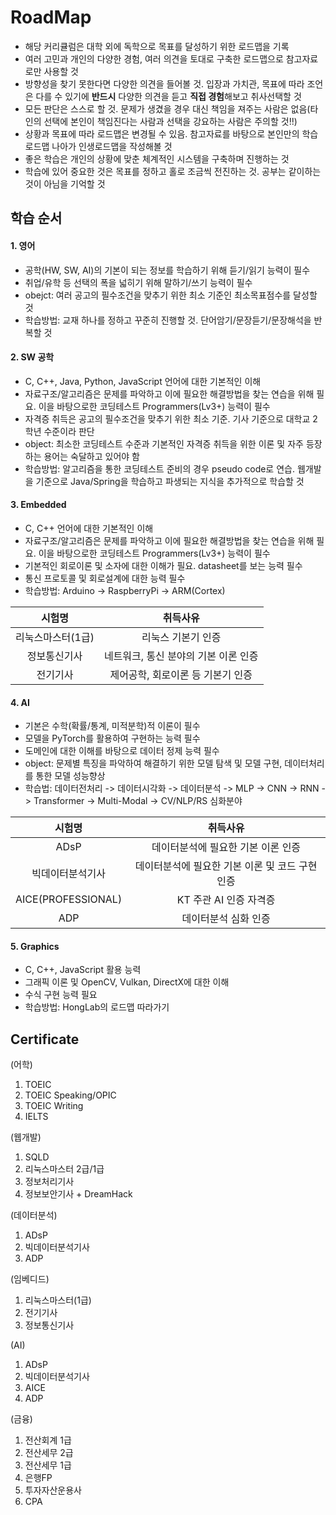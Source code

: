 # RoadMap
- 해당 커리큘럼은 대학 외에 독학으로 목표를 달성하기 위한 로드맵을 기록
- 여러 고민과 개인의 다양한 경험, 여러 의견을 토대로 구축한 로드맵으로 참고자료로만 사용할 것
- 방향성을 찾기 못한다면 다양한 의견을 들어볼 것. 입장과 가치관, 목표에 따라 조언은 다를 수 있기에 **반드시** 다양한 의견을 듣고 **직접 경험**해보고 취사선택할 것
- 모든 판단은 스스로 할 것. 문제가 생겼을 경우 대신 책임을 져주는 사람은 없음(타인의 선택에 본인이 책임진다는 사람과 선택을 강요하는 사람은 주의할 것!!)
- 상황과 목표에 따라 로드맵은 변경될 수 있음. 참고자료를 바탕으로 본인만의 학습로드맵 나아가 인생로드맵을 작성해볼 것
- 좋은 학습은 개인의 상황에 맞춘 체계적인 시스템을 구축하며 진행하는 것
- 학습에 있어 중요한 것은 목표를 정하고 홀로 조금씩 전진하는 것. 공부는 같이하는 것이 아님을 기억할 것

## 학습 순서
#### 1. 영어
- 공학(HW, SW, AI)의 기본이 되는 정보를 학습하기 위해 듣기/읽기 능력이 필수
- 취업/유학 등 선택의 폭을 넓히기 위해 말하기/쓰기 능력이 필수
- obejct: 여러 공고의 필수조건을 맞추기 위한 최소 기준인 최소목표점수를 달성할 것
- 학습방법: 교재 하나를 정하고 꾸준히 진행할 것. 단어암기/문장듣기/문장해석을 반복할 것

#### 2. SW 공학
- C, C++, Java, Python, JavaScript 언어에 대한 기본적인 이해
- 자료구조/알고리즘은 문제를 파악하고 이에 필요한 해결방법을 찾는 연습을 위해 필요. 이을 바탕으로한 코딩테스트 Programmers(Lv3+) 능력이 필수
- 자격증 취득은 공고의 필수조건을 맞추기 위한 최소 기준. 기사 기준으로 대학교 2학년 수준이라 판단
- object: 최소한 코딩테스트 수준과 기본적인 자격증 취득을 위한 이론 및 자주 등장하는 용어는 숙달하고 있어야 함
- 학습방법: 알고리즘을 통한 코딩테스트 준비의 경우 pseudo code로 연습. 웹개발을 기준으로 Java/Spring을 학습하고 파생되는 지식을 추가적으로 학습할 것

#### 3. Embedded
- C, C++ 언어에 대한 기본적인 이해
- 자료구조/알고리즘은 문제를 파악하고 이에 필요한 해결방법을 찾는 연습을 위해 필요. 이을 바탕으로한 코딩테스트 Programmers(Lv3+) 능력이 필수
- 기본적인 회로이론 및 소자에 대한 이해가 필요. datasheet를 보는 능력 필수
- 통신 프로토콜 및 회로설계에 대한 능력 필수
- 학습방법: Arduino -> RaspberryPi -> ARM(Cortex)

| 시험명 | 취득사유 |
| :---: | :---: |
| 리눅스마스터(1급) | 리눅스 기본기 인증 |
| 정보통신기사 | 네트워크, 통신 분야의 기본 이론 인증 |
| 전기기사 | 제어공학, 회로이론 등 기본기 인증 |

#### 4. AI
- 기본은 수학(확률/통계, 미적분학)적 이론이 필수
- 모델을 PyTorch를 활용하여 구현하는 능력 필수
- 도메인에 대한 이해를 바탕으로 데이터 정제 능력 필수
- object: 문제별 특징을 파악하여 해결하기 위한 모델 탐색 및 모델 구현, 데이터처리를 통한 모델 성능향상
- 학습법: 데이터전처리 -> 데이터시각화 -> 데이터분석 -> MLP -> CNN -> RNN -> Transformer -> Multi-Modal -> CV/NLP/RS 심화분야

| 시험명 | 취득사유 |
| :---: | :---: |
| ADsP | 데이터분석에 필요한 기본 이론 인증 |
| 빅데이터분석기사 | 데이터분석에 필요한 기본 이론 및 코드 구현 인증 |
| AICE(PROFESSIONAL) | KT 주관 AI 인증 자격증 |
| ADP | 데이터분석 심화 인증 |

#### 5. Graphics
- C, C++, JavaScript 활용 능력
- 그래픽 이론 및 OpenCV, Vulkan, DirectX에 대한 이해
- 수식 구현 능력 필요
- 학습방법: HongLab의 로드맵 따라가기

## Certificate
(어학)
1. TOEIC
2. TOEIC Speaking/OPIC
3. TOEIC Writing
4. IELTS

(웹개발)
1. SQLD
2. 리눅스마스터 2급/1급
3. 정보처리기사
4. 정보보안기사 + DreamHack

(데이터분석)
1. ADsP
2. 빅데이터분석기사
3. ADP

(임베디드)
1. 리눅스마스터(1급)
2. 전기기사
3. 정보통신기사

(AI)
1. ADsP
2. 빅데이터분석기사
3. AICE
4. ADP

(금융)
1. 전산회계 1급
2. 전산세무 2급
3. 전산세무 1급
4. 은행FP
5. 투자자산운용사
6. CPA

